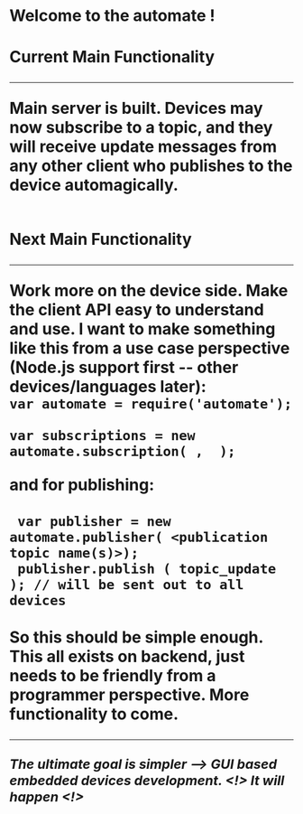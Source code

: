 <h1>Welcome to the automate !<h1>

<b>Current Main Functionality </b> <hr> 

Main server is built.  Devices may now subscribe to a topic, and they will receive update messages from any other client who publishes to the device automagically. 

<br>
<b>Next Main Functionality </b> <hr> 
Work more on the device side.  Make the client API easy to understand and use.  I want to make something like this from a use case perspective (Node.js support first -- other devices/languages later): 

<code>
var automate = require('automate'); </code> <br> <code>
var subscriptions = new automate.subscription( <subscription name(s)>, <callback function> ); 
</code>

and for publishing: 
<br>
<br>
<code>
var publisher = new automate.publisher( <publication topic name(s)>);
</code> <br>
<code>
publisher.publish ( topic_update );  // will be sent out to all devices
</code>
<br> <br>
So this should be simple enough. This all exists on backend, just needs to be friendly from a programmer perspective. More functionality to come.
<br> <hr>
<small><i>The ultimate goal is simpler --> GUI based embedded devices development. <!> It will happen <!> </i></small>
